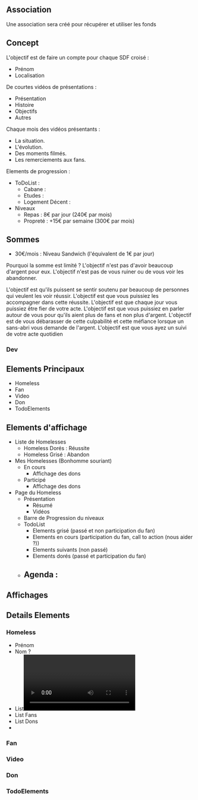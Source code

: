 
## Association

Une association sera créé pour récupérer et utiliser les fonds

## Concept

L'objectif est de faire un compte pour chaque SDF croisé :
- Prénom
- Localisation

De courtes vidéos de présentations :
- Présentation
- Histoire
- Objectifs
- Autres

Chaque mois des vidéos présentants :
- La situation.
- L'évolution.
- Des moments filmés.
- Les remerciements aux fans.

Elements de progression :
- ToDoList :
	- Cabane :
	- Etudes : 
	- Logement Décent :
- Niveaux 
	- Repas : 8€ par jour (240€ par mois)
	- Propreté : +15€ par semaine (300€ par mois)




## Sommes

- 30€/mois : Niveau Sandwich (l'équivalent de 1€ par jour)


Pourquoi la somme est limité ? 
L'objectif n'est pas d'avoir beaucoup d'argent pour eux.
L'objectif n'est pas de vous ruiner ou de vous voir les abandonner.

L'objectif est qu'ils puissent se sentir soutenu par beaucoup de personnes qui veulent les voir réussir.
L'objectif est que vous puissiez les accompagner dans cette réussite.
L'objectif est que chaque jour vous puissiez être fier de votre acte.
L'objectif est que vous puissiez en parler autour de vous pour qu'ils aient plus de fans et non plus d'argent.
L'objectif est de vous débarasser de cette culpabilité et cette méfiance lorsque un sans-abri vous demande de l'argent.
L'objectif est que vous ayez un suivi de votre acte quotidien


### Dev
## Elements Principaux

- Homeless
- Fan
- Video
- Don
- TodoElements


## Elements d'affichage

- Liste de Homelesses 
	- Homeless Dorés : Réussite
	- Homeless Grisé : Abandon
- Mes Homelesses (Bonhomme souriant)
	- En cours
		- Affichage des dons
	- Participé
		- Affichage des dons
- Page du Homeless
	- Présentation
		- Résumé
		- Vidéos
	- Barre de Progression du niveaux
	- TodoList
		- Elements grisé (passé et non participation du fan)
		- Elements en cours (participation du fan, call to action (nous aider ?))
		- Elements suivants (non passé)
		- Elements dorés (passé et participation du fan)
	- Agenda :
		- 
## Affichages

## Details Elements 

### Homeless
- Prénom
- Nom ?
- List<Video> Videos
- List<Fan> Fans
- List<Don> Dons
- 
### Fan

### Video

### Don

### TodoElements



